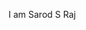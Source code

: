  I am Sarod S Raj

<!--
**SarodSRaj/SarodSRaj** is a ✨ _special_ ✨ repository because its `README.md` (this file) appears on your GitHub profile.

Here are some ideas to get you started:

- 🔭 I’m currently working on an Machine Learning Regression Project
- 🌱 I’m currently learning NLP,Deep Learning,
- 👯 I’m looking to collaborate on 
- 🤔 I’m looking for help with ...

- 📫 How to reach me: sarodsraj22@gmail.com
- 😄 Pronouns: ...
- ⚡ Fun fact: ...
-->
